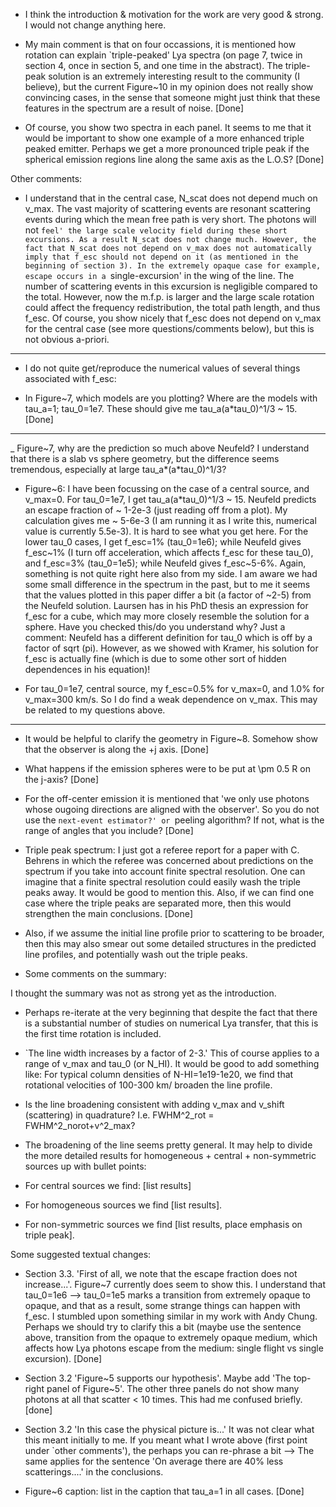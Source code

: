 * I think the introduction & motivation for the work are very good &
  strong. I would not change anything here.  

* My main comment is that on four occassions, it is mentioned how
rotation can explain `triple-peaked' Lya spectra (on page 7, twice in
section 4, once in section 5, and one time in the abstract). The
triple-peak solution is an extremely interesting result to the
community (I believe), but the current Figure~10 in my opinion does
not really show convincing cases, in the sense that someone might just
think that these features in the spectrum are a result of noise.  [Done]

* Of course, you show two spectra in each panel. It seems to me that
  it would be important to show one example of a more enhanced triple
  peaked emitter. Perhaps we get a more pronounced triple peak if the
  spherical emission regions line along the same axis as the L.O.S? [Done]

Other comments:

* I understand that in the central case, N_scat does not depend much
  on v_max.  The vast majority of scattering events are resonant
  scattering events during which the mean free path is very short. The
  photons will not `feel' the large scale velocity field during these
  short excursions. As a result N_scat does not change much. However,
  the fact that N_scat does not depend on v_max does not automatically
  imply that f_esc should not depend on it (as mentioned in the
  beginning of section 3). In the extremely opaque case for example,
  escape occurs in a `single-excursion' in the wing of the line. The
  number of scattering events in this excursion is negligible compared
  to the total. However, now the m.f.p. is larger and the large scale
  rotation could affect the frequency redistribution, the total path
  length, and thus f_esc. Of course, you show nicely that f_esc does
  not depend on v_max for the central case (see more
  questions/comments below), but this is not obvious a-priori. 
---------------------------------------------------------------------
* I do not quite get/reproduce the numerical values of several things
  associated with f_esc:

- In Figure~7, which models are you plotting? Where are the models
  with tau_a=1; tau_0=1e7. These should give me tau_a(a*tau_0)^1/3 ~
  15.  [Done]
--------------------------------------------------------------------
_ Figure~7, why are the prediction so much above Neufeld? I understand
that there is a slab vs sphere geometry, but the difference seems
tremendous, especially at large tau_a*(a*tau_0)^1/3? 

- Figure~6: I have been focussing on the case of a central source, and
  v_max=0. For tau_0=1e7, I get tau_a(a*tau_0)^1/3 ~ 15. Neufeld
  predicts an escape fraction of ~ 1-2e-3 (just reading off from a
  plot). My calculation gives me ~ 5-6e-3 (I am running it as I write
  this, numerical value is currently 5.5e-3). It is hard to see what
  you get here. For the lower tau_0 cases, I get f_esc=1% (tau_0=1e6);
  while Neufeld gives f_esc~1% (I turn off acceleration, which affects
  f_esc for these tau_0), and f_esc=3% (tau_0=1e5); while Neufeld
  gives f_esc~5-6%. Again, something is not quite right here also from
  my side. I am aware we had some small difference in the spectrum in
  the past, but to me it seems that the values plotted in this paper
  differ a bit (a factor of ~2-5) from the Neufeld solution. Laursen
  has in his PhD thesis an expression for f_esc for a cube, which may
  more closely resemble the solution for a sphere. Have you checked
  this/do you understand why? Just a comment: Neufeld has a different
  definition for tau_0 which is off by a factor of sqrt (pi). However,
  as we showed with Kramer, his solution for f_esc is actually fine
  (which is due to some other sort of hidden dependences in his
  equation)! 


- For tau_0=1e7, central source, my f_esc=0.5% for v_max=0, and 1.0%
  for v_max=300 km/s. So I do find a weak dependence on v_max. This
  may be related to my questions above. 
----------------------------------------------------------------------
* It would be helpful to clarify the geometry in Figure~8. Somehow
  show that the observer is along the +j axis. [Done]  

* What happens if the emission spheres were to be put at \pm 0.5 R on
  the j-axis? [Done]

* For the off-center emission it is mentioned that 'we only use
  photons whose ougoing directions are aligned with the observer'. So
  you do not use the `next-event estimator?' or `peeling algorithm? If
  not, what is the range of angles that you include? [Done]

* Triple peak spectrum: I just got a referee report for a paper with
C. Behrens in which the referee was concerned about predictions on the
spectrum if you take into account finite spectral resolution. One can
imagine that a finite spectral resolution could easily wash the triple
peaks away. It would be good to mention this. Also, if we can find one
case where the triple peaks are separated more, then this would
strengthen the main conclusions. [Done]


* Also, if we assume the initial line profile prior to scattering to be
broader, then this may also smear out some detailed structures in the
predicted line profiles, and potentially wash out the triple peaks. 

* Some comments on the summary:

I thought the summary was not as strong yet as the introduction.

- Perhaps re-iterate at the very beginning that despite the fact that there is a substantial number of studies on numerical Lya transfer, that this is the first time rotation is included.

- `The line width increases by a factor of 2-3.' This of course applies to a range of v_max and tau_0 (or N_HI). It would be good to add something like: For typical column densities of N-HI=1e19-1e20, we find that rotational velocities of 100-300 km/ broaden the line profile. 

- Is the line broadening consistent with adding v_max and v_shift (scattering) in quadrature? I.e. FWHM^2_rot = FWHM^2_norot+v^2_max?

- The broadening of the line seems pretty general. It may help to divide the more detailed results for homogeneous + central + non-symmetric sources up with bullet points:

* For central sources we find: [list results]

* For homogeneous sources we find [list results]. 

* For non-symmetric sources we find [list results, place emphasis on triple peak].

Some suggested textual changes:

- Section 3.3. 'First of all, we note that the escape fraction does
  not increase...'. Figure~7 currently does seem to show this. I
  understand that tau_0=1e6 --> tau_0=1e5 marks a transition from
  extremely opaque to opaque, and that as a result, some strange
  things can happen with f_esc. I stumbled upon something similar in
  my work with Andy Chung. Perhaps we should try to clarify this a bit
  (maybe use the sentence above, transition from the opaque to
  extremely opaque medium, which affects how Lya photons escape from
  the medium: single flight vs single excursion). [Done]

- Section 3.2 'Figure~5 supports our hypothesis'. Maybe add 'The
  top-right panel of Figure~5'. The other three panels do not show
  many photons at all that scatter < 10 times. This had me confused
  briefly.  [done]

- Section 3.2 'In this case the physical picture is...' It was not
  clear what this meant initially to me. If you meant what I wrote
  above (first point under `other comments'), the perhaps you can
  re-phrase a bit --> The same applies for the sentence 'On average
  there are 40% less scatterings....' in the conclusions.  

- Figure~6 caption: list in the caption that tau_a=1 in all cases. [Done]
